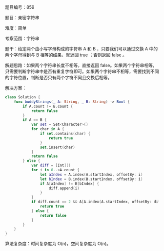 题目编号：859

题目：亲密字符串

难度：简单

考察范围：字符串

题干：给定两个由小写字母构成的字符串 A 和 B ，只要我们可以通过交换 A 中的两个字母得到与 B 相等的结果，就返回 true ；否则返回 false 。

解题思路：如果两个字符串长度不相等，直接返回 false。如果两个字符串相等，只需要判断字符串中是否有重复字符即可。如果两个字符串不相等，需要找到不同的字符位置，判断是否只有两个字符不同且交换后相等。

解决方案：

```swift
class Solution {
    func buddyStrings(_ A: String, _ B: String) -> Bool {
        if A.count != B.count {
            return false
        }
        if A == B {
            var set = Set<Character>()
            for char in A {
                if set.contains(char) {
                    return true
                }
                set.insert(char)
            }
            return false
        } else {
            var diff = [Int]()
            for i in 0..<A.count {
                let aIndex = A.index(A.startIndex, offsetBy: i)
                let bIndex = B.index(B.startIndex, offsetBy: i)
                if A[aIndex] != B[bIndex] {
                    diff.append(i)
                }
            }
            if diff.count == 2 && A[A.index(A.startIndex, offsetBy: diff[0])] == B[B.index(B.startIndex, offsetBy: diff[1])] && A[A.index(A.startIndex, offsetBy: diff[1])] == B[B.index(B.startIndex, offsetBy: diff[0])] {
                return true
            } else {
                return false
            }
        }
    }
}
```

算法复杂度：时间复杂度为 O(n)，空间复杂度为 O(n)。